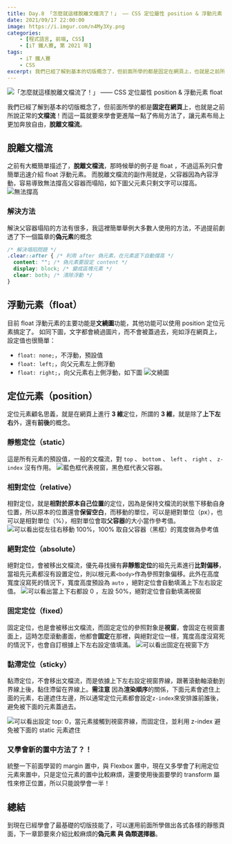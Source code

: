 ```yaml
---
title: Day.8 「怎麼就這樣脫離文檔流了！」 —— CSS 定位屬性 position & 浮動元素 float
date: 2021/09/17 22:00:00
image: https://i.imgur.com/n4My3Xy.png
categories:
    - [程式語言, 前端, CSS]
    - [iT 鐵人賽, 第 2021 年]
tags: 
    - iT 鐵人賽
    - CSS
excerpt: 我們已經了解到基本的切版概念了，但前面所學的都是固定在網頁上，也就是之前所說正常的文檔流！而這一篇就要來學會更進階一點了佈局方法了，讓元素布局上更加奔放自由，脫離文檔流。
---
```


![「怎麼就這樣脫離文檔流了！」 —— CSS 定位屬性 position & 浮動元素 float](https://i.imgur.com/n4My3Xy.png)

我們已經了解到基本的切版概念了，但前面所學的都是**固定在網頁**上，也就是之前所說正常的**文檔流**！而這一篇就要來學會更進階一點了佈局方法了，讓元素布局上更加奔放自由，**脫離文檔流**。

## 脫離文檔流

之前有大概簡單描述了，**脫離文檔流**，那時候舉的例子是 float ，不過這系列只會簡單迅速介紹 float 浮動元素。
而脫離文檔流的副作用就是，父容器因為內容浮動，容易導致無法撐高父容器而塌陷，如下圖父元素只剩文字可以撐高。
![無法撐高](https://i.imgur.com/a7yWHT2.png)

### 解決方法

解決父容器塌陷的方法有很多，我這裡簡單舉例大多數人使用的方法，不過提前劇透了下一個篇章的**偽元素**的概念

```css
/* 解決塌陷問題 */
.clear::after { /* 利用 after 偽元素，在元素底下自動撐高 */
  content: ""; /* 偽元素要設定 content */
  display: block; /* 變成區塊元素 */
  clear: both; /* 清除浮動 */
}
```

## 浮動元素（float）

目前 float 浮動元素的主要功能是**文繞圖**功能，其他功能可以使用 position 定位元素搞定了。
如同下圖，文字都會繞過圖片，而不會被蓋過去，宛如浮在網頁上，設定值也很簡單：

- `float: none;`，不浮動，預設值
- `float: left;`，向父元素左上側浮動
- `float: right;`，向父元素右上側浮動，如下圖
  ![文繞圖](https://i.imgur.com/Ik0RY7c.png)

## 定位元素（position）

定位元素顧名思義，就是在網頁上進行 **3 維**定位，所謂的 **3 維**，就是除了**上下左右**外，還有**前後**的概念。

### 靜態定位（static）

這是所有元素的預設值，一般的文檔流，對 `top` 、 `bottom` 、 `left` 、 `right` 、 `z-index` 沒有作用。
![藍色框代表視窗，黑色框代表父容器。](https://i.imgur.com/lXxXkyK.png)

### 相對定位（relative）

相對定位，就是**相對於原本自己位置**的定位，因為是保持文檔流的狀態下移動自身位置，所以原本的位置還會**保留空白**，而移動的單位，可以是絕對單位（px），也可以是相對單位（%），相對單位會取**父容器**的大小當作參考值。
![可以看出從左往右移動 100%，100% 取自父容器（黑框）的寬度做為參考值](https://i.imgur.com/h3MCaXE.png)

### 絕對定位（absolute）

絕對定位，會被移出文檔流，優先尋找擁有**非靜態定位**的祖先元素進行**比對偏移**，當祖先元素都沒有設置定位，則以根元素`<body>`作為參照對象偏移。此外在高度寬度沒寫死的情況下，寬度高度預設為 `auto` ，絕對定位會自動填滿上下左右設定值。
![可以看出當上下右都設 0 ，左設 50%，絕對定位會自動填滿視窗](https://i.imgur.com/Xy8K8mh.png)

### 固定定位（fixed）

固定定位，也是會被移出文檔流，而固定定位的參照對象是**視窗**，會固定在視窗畫面上，這時怎麼滾動畫面，他都會**固定**在那裡，與絕對定位一樣，寬度高度沒寫死的情況下，也會自訂根據上下左右設定值填滿。
![可以看出固定在視窗下方](https://i.imgur.com/rPltrhz.gif)

### 黏滯定位（sticky）

黏滯定位，不會移出文檔流，而是依據上下左右設定視窗界線，跟著滾動軸滾動到界線上後，黏住滯留在界線上。**需注意** 因為**渲染順序**的關係，下面元素會遮住上面的元素，右邊遮住左邊，所以通常定位元素都會設定`z-index`來安排誰前誰後，避免被下面的元素蓋過去。

![可以看出設定 top: 0，當元素接觸到視窗界線，而固定住，並利用 z-index 避免被下面的 static 元素遮住](https://i.imgur.com/Cgj78sC.gif)

### 又學會新的置中方法了？！

統整一下前面學習的 margin 置中，與 Flexbox 置中，現在又多學會了利用定位元素來置中，只是定位元素的置中比較麻煩，還要使用後面要學的 transform 屬性來修正位置，所以只能說學會一半！

## 總結

到現在已經學會了最基礎的切版技能了，可以運用前面所學做出各式各樣的靜態頁面，下一章節要來介紹比較麻煩的**偽元素 與 偽類選擇器**。
